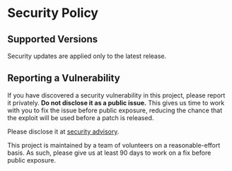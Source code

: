 # Security Policy

## Supported Versions

Security updates are applied only to the latest release.

## Reporting a Vulnerability

If you have discovered a security vulnerability in this project, please report it privately. **Do not disclose it as a public issue.** This gives us time to work with you to fix the issue before public exposure, reducing the chance that the exploit will be used before a patch is released.

Please disclose it at [security advisory](https/github.com/go-ole/go-ole/security/advisories/new).

This project is maintained by a team of volunteers on a reasonable-effort basis. As such, please give us at least 90 days to work on a fix before public exposure.
